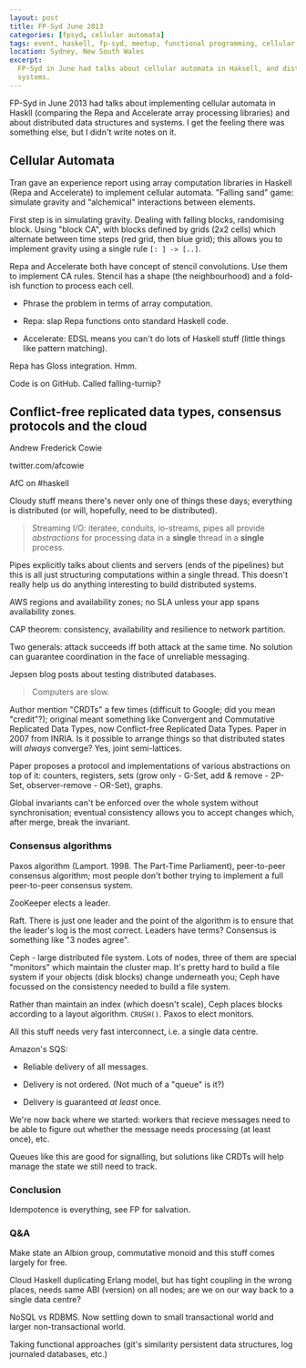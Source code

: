 ```yaml
---
layout: post
title: FP-Syd June 2013
categories: [fpsyd, cellular automata]
tags: event, haskell, fp-syd, meetup, functional programming, cellular automata, array programming, distributed systems
location: Sydney, New South Wales
excerpt: 
  FP-Syd in June had talks about cellular automata in Haksell, and distributed
  systems. 
---
```


FP-Syd in June 2013 had talks about implementing cellular automata in Haskll
(comparing the Repa and Accelerate array processing libraries) and about
distributed data structures and systems. I get the feeling there was something
else, but I didn't write notes on it.

## Cellular Automata

Tran gave an experience report using array computation libraries in Haskell
(Repa and Accelerate) to implement cellular automata. "Falling sand" game:
simulate gravity and "alchemical" interactions between elements.

First step is in simulating gravity. Dealing with falling blocks, randomising
block. Using "block CA", with blocks defined by grids (2x2 cells) which
alternate between time steps (red grid, then blue grid); this allows you to
implement gravity using a single rule `[: ] -> [..]`.

Repa and Accelerate both have concept of stencil convolutions. Use them to
implement CA rules. Stencil has a shape (the neighbourhood) and a fold-ish
function to process each cell. 

- Phrase the problem in terms of array computation.

- Repa: slap Repa functions onto standard Haskell code.

- Accelerate: EDSL means you can't do lots of Haskell stuff (little things like
  pattern matching).

Repa has Gloss integration. Hmm.

Code is on GitHub. Called falling-turnip?

## Conflict-free replicated data types, consensus protocols and the cloud

Andrew Frederick Cowie

twitter.com/afcowie

AfC on #haskell

Cloudy stuff means there's never only one of things these days; everything is
distributed (or will, hopefully, need to be distributed).

> Streaming I/O: iteratee, conduits, io-streams, pipes all provide *abstractions*
> for processing data in a **single** thread in a **single** process.

Pipes explicitly talks about clients and servers (ends of the pipelines) but
this is all just structuring computations within a single thread. This doesn't
really help us do anything interesting to build distributed systems.

AWS regions and availability zones; no SLA unless your app spans availability
zones.

CAP theorem: consistency, availability and resilience to network partition.

Two generals: attack succeeds iff both attack at the same time. No solution can
guarantee coordination in the face of unreliable messaging.

Jepsen blog posts about testing distributed databases.

> Computers are slow.

Author mention "CRDTs" a few times (difficult to Google; did you mean
"credit"?); original meant something like Convergent and Commutative Replicated
Data Types, now Conflict-free Replicated Data Types. Paper in 2007 from INRIA.
Is it possible to arrange things so that distributed states will *always*
converge? Yes, joint semi-lattices.

Paper proposes a protocol and implementations of various abstractions on top of
it: counters, registers, sets (grow only - G-Set, add & remove - 2P-Set,
observer-remove - OR-Set), graphs.

Global invariants can't be enforced over the whole system without
synchronisation; eventual consistency allows you to accept changes which, after
merge, break the invariant.

### Consensus algorithms

Paxos algorithm (Lamport. 1998. The Part-Time Parliament), peer-to-peer
consensus algorithm; most people don't bother trying to implement a full
peer-to-peer consensus system.

ZooKeeper elects a leader.

Raft. There is just one leader and the point of the algorithm is to ensure that
the leader's log is the most correct. Leaders have terms? Consensus is
something like "3 nodes agree".

Ceph - large distributed file system. Lots of nodes, three of them are special
"monitors" which maintain the cluster map. It's pretty hard to build a file
system if your objects (disk blocks) change underneath you; Ceph have focussed
on the consistency needed to build a file system.

Rather than maintain an index (which doesn't scale), Ceph places blocks
according to a layout algorithm. `CRUSH()`. Paxos to elect monitors.

All this stuff needs very fast interconnect, i.e. a single data centre.

Amazon's SQS:

- Reliable delivery of all messages.

- Delivery is not ordered. (Not much of a "queue" is it?)

- Delivery is guaranteed *at least* once.

We're now back where we started: workers that recieve messages need to be able
to figure out whether the message needs processing (at least once), etc.

Queues like this are good for signalling, but solutions like CRDTs will help
manage the state we still need to track.

### Conclusion

Idempotence is everything, see FP for salvation.

### Q&A

Make state an Albion group, commutative monoid and this stuff comes largely for
free.

Cloud Haskell duplicating Erlang model, but has tight coupling in the wrong
places, needs same ABI (version) on all nodes; are we on our way back to a
single data centre?

NoSQL vs RDBMS. Now settling down to small transactional world and larger
non-transactional world.

Taking functional approaches (git's similarity persistent data structures, log
journaled databases, etc.)

